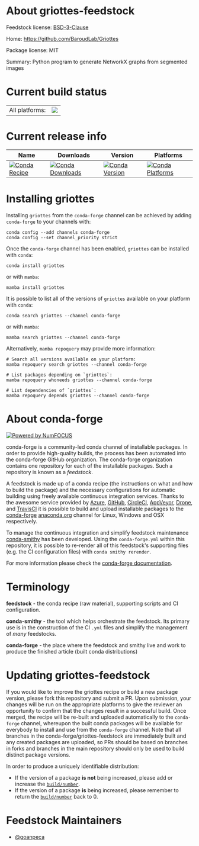 About griottes-feedstock
========================

Feedstock license: [BSD-3-Clause](https://github.com/conda-forge/griottes-feedstock/blob/main/LICENSE.txt)

Home: https://github.com/BaroudLab/Griottes

Package license: MIT

Summary: Python program to generate NetworkX graphs from segmented images

Current build status
====================


<table><tr><td>All platforms:</td>
    <td>
      <a href="https://dev.azure.com/conda-forge/feedstock-builds/_build/latest?definitionId=19139&branchName=main">
        <img src="https://dev.azure.com/conda-forge/feedstock-builds/_apis/build/status/griottes-feedstock?branchName=main">
      </a>
    </td>
  </tr>
</table>

Current release info
====================

| Name | Downloads | Version | Platforms |
| --- | --- | --- | --- |
| [![Conda Recipe](https://img.shields.io/badge/recipe-griottes-green.svg)](https://anaconda.org/conda-forge/griottes) | [![Conda Downloads](https://img.shields.io/conda/dn/conda-forge/griottes.svg)](https://anaconda.org/conda-forge/griottes) | [![Conda Version](https://img.shields.io/conda/vn/conda-forge/griottes.svg)](https://anaconda.org/conda-forge/griottes) | [![Conda Platforms](https://img.shields.io/conda/pn/conda-forge/griottes.svg)](https://anaconda.org/conda-forge/griottes) |

Installing griottes
===================

Installing `griottes` from the `conda-forge` channel can be achieved by adding `conda-forge` to your channels with:

```
conda config --add channels conda-forge
conda config --set channel_priority strict
```

Once the `conda-forge` channel has been enabled, `griottes` can be installed with `conda`:

```
conda install griottes
```

or with `mamba`:

```
mamba install griottes
```

It is possible to list all of the versions of `griottes` available on your platform with `conda`:

```
conda search griottes --channel conda-forge
```

or with `mamba`:

```
mamba search griottes --channel conda-forge
```

Alternatively, `mamba repoquery` may provide more information:

```
# Search all versions available on your platform:
mamba repoquery search griottes --channel conda-forge

# List packages depending on `griottes`:
mamba repoquery whoneeds griottes --channel conda-forge

# List dependencies of `griottes`:
mamba repoquery depends griottes --channel conda-forge
```


About conda-forge
=================

[![Powered by
NumFOCUS](https://img.shields.io/badge/powered%20by-NumFOCUS-orange.svg?style=flat&colorA=E1523D&colorB=007D8A)](https://numfocus.org)

conda-forge is a community-led conda channel of installable packages.
In order to provide high-quality builds, the process has been automated into the
conda-forge GitHub organization. The conda-forge organization contains one repository
for each of the installable packages. Such a repository is known as a *feedstock*.

A feedstock is made up of a conda recipe (the instructions on what and how to build
the package) and the necessary configurations for automatic building using freely
available continuous integration services. Thanks to the awesome service provided by
[Azure](https://azure.microsoft.com/en-us/services/devops/), [GitHub](https://github.com/),
[CircleCI](https://circleci.com/), [AppVeyor](https://www.appveyor.com/),
[Drone](https://cloud.drone.io/welcome), and [TravisCI](https://travis-ci.com/)
it is possible to build and upload installable packages to the
[conda-forge](https://anaconda.org/conda-forge) [anaconda.org](https://anaconda.org/)
channel for Linux, Windows and OSX respectively.

To manage the continuous integration and simplify feedstock maintenance
[conda-smithy](https://github.com/conda-forge/conda-smithy) has been developed.
Using the ``conda-forge.yml`` within this repository, it is possible to re-render all of
this feedstock's supporting files (e.g. the CI configuration files) with ``conda smithy rerender``.

For more information please check the [conda-forge documentation](https://conda-forge.org/docs/).

Terminology
===========

**feedstock** - the conda recipe (raw material), supporting scripts and CI configuration.

**conda-smithy** - the tool which helps orchestrate the feedstock.
                   Its primary use is in the construction of the CI ``.yml`` files
                   and simplify the management of *many* feedstocks.

**conda-forge** - the place where the feedstock and smithy live and work to
                  produce the finished article (built conda distributions)


Updating griottes-feedstock
===========================

If you would like to improve the griottes recipe or build a new
package version, please fork this repository and submit a PR. Upon submission,
your changes will be run on the appropriate platforms to give the reviewer an
opportunity to confirm that the changes result in a successful build. Once
merged, the recipe will be re-built and uploaded automatically to the
`conda-forge` channel, whereupon the built conda packages will be available for
everybody to install and use from the `conda-forge` channel.
Note that all branches in the conda-forge/griottes-feedstock are
immediately built and any created packages are uploaded, so PRs should be based
on branches in forks and branches in the main repository should only be used to
build distinct package versions.

In order to produce a uniquely identifiable distribution:
 * If the version of a package **is not** being increased, please add or increase
   the [``build/number``](https://docs.conda.io/projects/conda-build/en/latest/resources/define-metadata.html#build-number-and-string).
 * If the version of a package **is** being increased, please remember to return
   the [``build/number``](https://docs.conda.io/projects/conda-build/en/latest/resources/define-metadata.html#build-number-and-string)
   back to 0.

Feedstock Maintainers
=====================

* [@goanpeca](https://github.com/goanpeca/)

